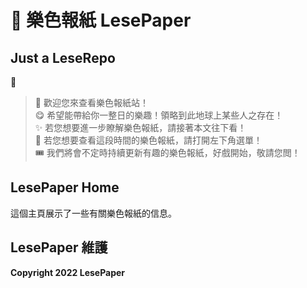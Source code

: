 # 📰 樂色報紙 LesePaper 
## Just a LeseRepo
📌

> 📖 歡迎您來查看樂色報紙站！<br>
> 😋 希望能帶給你一整日的樂趣！領略到此地球上某些人之存在！<br>
> ✨ 若您想要進一步瞭解樂色報紙，請接著本文往下看！<br>
> 🎇 若您想要查看這段時間的樂色報紙，請打開左下角選單！<br>
> 🎟 我們將會不定時持續更新有趣的樂色報紙，好戲開始，敬請您閲！

## LesePaper Home

這個主頁展示了一些有關樂色報紙的信息。

## LesePaper 維護

**Copyright 2022 LesePaper**
